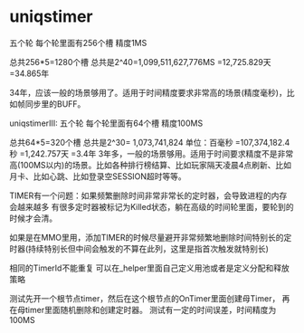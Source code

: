 # uniqstimer

五个轮
每个轮里面有256个槽
精度1MS

总共256*5=1280个槽
总共是2^40=1,099,511,627,776MS
=12,725.829天
=34.865年

34年，应该一般的场景够用了。适用于时间精度要求非常高的场景(精度毫秒)，比如帧同步里的BUFF。

uniqstimerIII:
五个轮
每个轮里面有64个槽
精度100MS

总共64*5=320个槽
总共是2^30= ‭1,073,741,824‬ 单位：百毫秒
=‭107,374,182.4‬秒
=‭1,242.757天
=3.4年
3年多，一般的场景够用。适用于时间要求精度不是非常高(100MS以内)的场景。比如各种排行榜结算、比如玩家隔天凌晨4点刷新、比如月卡、比如心跳、比如登录空SESSION超时等等。

TIMER有一个问题：如果频繁删除时间非常非常长的定时器，会导致进程的内存会越来越多
有很多定时器被标记为Killed状态，躺在高级的时间轮里面，要轮到的时候才会清。

如果是在MMO里用，添加TIMER的时候尽量避开非常频繁地删除时间特别长的定时器(持续特别长但中间会触发的不算在此列，这里是指首次触发就特别长)

相同的TimerId不能重复
可以在_helper里面自己定义用池或者是定义分配和释放策略

测试先开一个根节点timer，然后在这个根节点的OnTimer里面创建母Timer，
	再在母timer里面随机删除和创建定时器。
测试有一定的时间误差，时间精度为100MS
